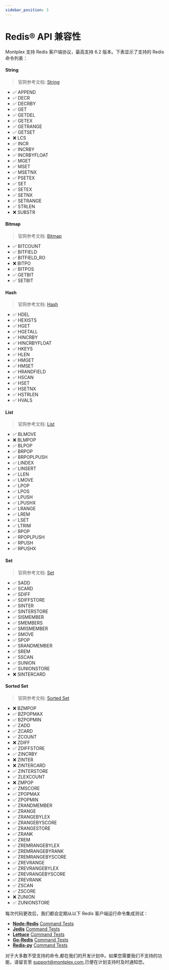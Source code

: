 ```yaml
---
sidebar_position: 3
---
```


# Redis® API 兼容性

Montplex 支持 Redis 客户端协议，最高支持 6.2 版本。下表显示了支持的 Redis 命令列表：

#### String

> 官网参考文档: [String](https://redis.io/commands/?group=string)

- ✅ APPEND
- ✅ DECR
- ✅ DECRBY
- ✅ GET
- ✅ GETDEL
- ✅ GETEX
- ✅ GETRANGE
- ✅ GETSET
- ❌ LCS
- ✅ INCR
- ✅ INCRBY
- ✅ INCRBYFLOAT
- ✅ MGET
- ✅ MSET
- ✅ MSETNX
- ✅ PSETEX
- ✅ SET
- ✅ SETEX
- ✅ SETNX
- ✅ SETRANGE
- ✅ STRLEN
- ❌ SUBSTR

#### Bitmap

> 官网参考文档: [Bitmap](https://redis.io/commands/?group=bitmap)

- ✅ BITCOUNT
- ✅ BITFIELD
- ✅ BITFIELD_RO
- ❌ BITPO
- ✅ BITPOS
- ✅ GETBIT
- ✅ SETBIT

#### Hash

> 官网参考文档: [Hash](https://redis.io/commands/?group=hash)

- ✅ HDEL
- ✅ HEXISTS
- ✅ HGET
- ✅ HGETALL
- ✅ HINCRBY
- ✅ HINCRBYFLOAT
- ✅ HKEYS
- ✅ HLEN
- ✅ HMGET
- ✅ HMSET
- ✅ HRANDFIELD
- ✅ HSCAN
- ✅ HSET
- ✅ HSETNX
- ✅ HSTRLEN
- ✅ HVALS

#### List

> 官网参考文档: [List](https://redis.io/commands/?group=list)

- ✅ BLMOVE
- ❌ BLMPOP
- ✅ BLPOP
- ✅ BRPOP
- ✅ BRPOPLPUSH
- ✅ LINDEX
- ✅ LINSERT
- ✅ LLEN
- ✅ LMOVE
- ✅ LPOP
- ✅ LPOS
- ✅ LPUSH
- ✅ LPUSHX
- ✅ LRANGE
- ✅ LREM
- ✅ LSET
- ✅ LTRIM
- ✅ RPOP
- ✅ RPOPLPUSH
- ✅ RPUSH
- ✅ RPUSHX

#### Set

> 官网参考文档: [Set](https://redis.io/commands/?group=set)

- ✅ SADD
- ✅ SCARD
- ✅ SDIFF
- ✅ SDIFFSTORE
- ✅ SINTER
- ✅ SINTERSTORE
- ✅ SISMEMBER
- ✅ SMEMBERS
- ✅ SMISMEMBER
- ✅ SMOVE
- ✅ SPOP
- ✅ SRANDMEMBER
- ✅ SREM
- ✅ SSCAN
- ✅ SUNION
- ✅ SUNIONSTORE
- ❌ SINTERCARD

#### Sorted Set

> 官网参考文档: [Sorted Set](https://redis.io/commands/?group=sorted_set)

- ❌ BZMPOP
- ✅ BZPOPMAX
- ✅ BZPOPMIN
- ✅ ZADD
- ✅ ZCARD
- ✅ ZCOUNT
- ❌ ZDIFF
- ✅ ZDIFFSTORE
- ✅ ZINCRBY
- ❌ ZINTER
- ❌ ZINTERCARD
- ✅ ZINTERSTORE
- ✅ ZLEXCOUNT
- ❌ ZMPOP
- ✅ ZMSCORE
- ✅ ZPOPMAX
- ✅ ZPOPMIN
- ✅ ZRANDMEMBER
- ✅ ZRANGE
- ✅ ZRANGEBYLEX
- ✅ ZRANGEBYSCORE
- ✅ ZRANGESTORE
- ✅ ZRANK
- ✅ ZREM
- ✅ ZREMRANGEBYLEX
- ✅ ZREMRANGEBYRANK
- ✅ ZREMRANGEBYSCORE
- ✅ ZREVRANGE
- ✅ ZREVRANGEBYLEX
- ✅ ZREVRANGEBYSCORE
- ✅ ZREVRANK
- ✅ ZSCAN
- ✅ ZSCORE
- ❌ ZUNION
- ✅ ZUNIONSTORE

每次代码更改后，我们都会定期从以下 Redis 客户端运行命令集成测试：

- **[Node-Redis](https://github.com/redis/node-redis)** [Command Tests](https://github.com/redis/node-redis/tree/v3.1.2/test/commands)
- **[Jedis](https://github.com/redis/jedis)** [Command Tests](https://github.com/redis/jedis/tree/v4.1.1/src/test/java/redis/clients/jedis/commands)
- **[Lettuce](https://github.com/lettuce-io/lettuce-core)** [Command Tests](https://github.com/lettuce-io/lettuce-core/tree/6.1.6.RELEASE/src/test/java/io/lettuce/core/commands)
- **[Go-Redis](https://github.com/go-redis/redis)** [Command Tests](https://github.com/go-redis/redis/blob/master/commands_test.go)
- **[Redis-py](https://github.com/redis/redis-py)** [Command Tests](https://github.com/redis/redis-py/tree/v4.4.0/tests)

对于大多数不受支持的命令,都在我们的开发计划中。如果您需要我们不支持的功能，请留言至 support@montplex.com,已便在计划支持时及时通知您。
